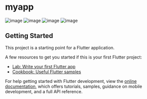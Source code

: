 # myapp


![image](https://github.com/user-attachments/assets/753054a4-166b-4a26-98dd-7db48f87293a)
![image](https://github.com/user-attachments/assets/f208dada-1086-4899-86ea-d49c7b082159)
![image](https://github.com/user-attachments/assets/de3e40d3-7b25-4037-a939-e877725f6d68)
![image](https://github.com/user-attachments/assets/e20629b9-c61c-42ed-9edf-85ba01eda375)





## Getting Started

This project is a starting point for a Flutter application.

A few resources to get you started if this is your first Flutter project:

- [Lab: Write your first Flutter app](https://docs.flutter.dev/get-started/codelab)
- [Cookbook: Useful Flutter samples](https://docs.flutter.dev/cookbook)

For help getting started with Flutter development, view the
[online documentation](https://docs.flutter.dev/), which offers tutorials,
samples, guidance on mobile development, and a full API reference.

